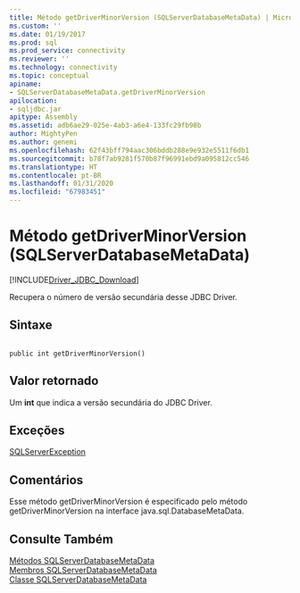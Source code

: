 ```yaml
---
title: Método getDriverMinorVersion (SQLServerDatabaseMetaData) | Microsoft Docs
ms.custom: ''
ms.date: 01/19/2017
ms.prod: sql
ms.prod_service: connectivity
ms.reviewer: ''
ms.technology: connectivity
ms.topic: conceptual
apiname:
- SQLServerDatabaseMetaData.getDriverMinorVersion
apilocation:
- sqljdbc.jar
apitype: Assembly
ms.assetid: adb6ae29-025e-4ab3-a6e4-133fc29fb98b
author: MightyPen
ms.author: genemi
ms.openlocfilehash: 62f43bff794aac306bddb288e9e932e5511f6db1
ms.sourcegitcommit: b78f7ab9281f570b87f96991ebd9a095812cc546
ms.translationtype: HT
ms.contentlocale: pt-BR
ms.lasthandoff: 01/31/2020
ms.locfileid: "67983451"
---
```

# <a name="getdriverminorversion-method-sqlserverdatabasemetadata"></a>Método getDriverMinorVersion (SQLServerDatabaseMetaData)
[!INCLUDE[Driver_JDBC_Download](../../../includes/driver_jdbc_download.md)]

  Recupera o número de versão secundária desse JDBC Driver.  
  
## <a name="syntax"></a>Sintaxe  
  
```  
  
public int getDriverMinorVersion()  
```  
  
## <a name="return-value"></a>Valor retornado  
 Um **int** que indica a versão secundária do JDBC Driver.  
  
## <a name="exceptions"></a>Exceções  
 [SQLServerException](../../../connect/jdbc/reference/sqlserverexception-class.md)  
  
## <a name="remarks"></a>Comentários  
 Esse método getDriverMinorVersion é especificado pelo método getDriverMinorVersion na interface java.sql.DatabaseMetaData.  
  
## <a name="see-also"></a>Consulte Também  
 [Métodos SQLServerDatabaseMetaData](../../../connect/jdbc/reference/sqlserverdatabasemetadata-methods.md)   
 [Membros SQLServerDatabaseMetaData](../../../connect/jdbc/reference/sqlserverdatabasemetadata-members.md)   
 [Classe SQLServerDatabaseMetaData](../../../connect/jdbc/reference/sqlserverdatabasemetadata-class.md)  
  
  
